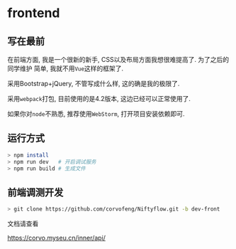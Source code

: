 # frontend

## 写在最前

在前端方面, 我是一个很新的新手, CSS以及布局方面我想很难提高了. 为了之后的同学维护
简单, 我就不用`Vue`这样的框架了.

采用Bootstrap+jQuery, 不管写成什么样, 这的确是我的极限了.

采用`webpack`打包, 目前使用的是4.2版本, 这边已经可以正常使用了.

如果你对`node`不熟悉, 推荐使用`WebStorm`, 打开项目安装依赖即可.

## 运行方式

```bash
> npm install
> npm run dev   # 开启调试服务
> npm run build # 生成文件
```

## 前端调测开发

```bash
> git clone https://github.com/corvofeng/Niftyflow.git -b dev-front
```

文档请查看

https://corvo.myseu.cn/inner/api/




